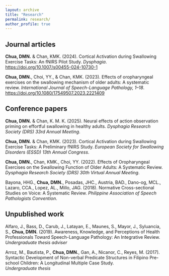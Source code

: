 ```yaml
---
layout: archive
title: "Research"
permalink: research/
author_profile: true
---
```

## Journal articles

**Chua, DMN.** & Chan, KMK. (2024). Cortical Activation during Swallowing Exercise Tasks: An fNIRS Pilot Study. *Dysphagia*. https://doi.org/10.1007/s00455-024-10730-1 <br>

**Chua, DMN.**, Choi, YY., & Chan, KMK. (2023). Effects of oropharyngeal exercises on the swallowing mechanism of older adults: A systematic review. *International Journal of Speech-Language Pathology, 1–18*. https://doi.org/10.1080/17549507.2023.2221409 <br>


## Conference papers
**Chua, DMN.** & Chan, K. M. K. (2025). Neural effects of action observation priming on effortful swallowing in healthy adults. *Dysphagia Research Society (DRS) 33rd Annual Meeting*. <br>


**Chua, DMN.** & Chan, KMK. (2023). Cortical Activation during Swallowing Exercise Tasks: A Preliminary fNIRS Study. *European Society for Swallowing Disorders (ESSD) 13th Annual Congress*. <br>

**Chua, DMN.**, Chan, KMK., Choi, YY. (2022). Effects of Oropharyngeal Exercises on the Swallowing Function of Older Adults: A Systematic Review. *Dysphagia Research Society (DRS) 30th Virtual Annual Meeting*. <br>

Bayona, HHG., **Chua, DMN.**, Posadas, JHC., Austria, BAD., Dano-og, MCL., Lazaro, CCA., Lopez, AL., Millo, JAG. (2018). Normative Cross-sectional Studies on Voice: A Systematic Review. *Philippine Association of Speech Pathologists Convention*. <br>

## Unpublished work
Alfaro, J., Bass, D., Carub, J., Latayan, E., Maunes, S., Mayor, J., Syluancia, S., **Chua, DMN.** (2019). Awareness, Knowledge, and Perceptions of Health Professionals Toward Speech-Language Pathology: An Integrative Review.<br>
*Undergraduate thesis adviser*

Arroz, M., Bautista, P., **Chua, DMN.**, Gan, A., Nicanor, C., Reyes, M. (2017). Syntactic Development of Non-verbal Predicate Structures in Filipino Pre-school Children: A Longitudinal Multiple Case Study.<br>
*Undergraduate thesis*
